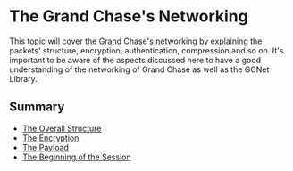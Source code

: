 # **The Grand Chase's Networking**
This topic will cover the Grand Chase's networking by explaining the packets' structure, encryption, authentication, compression and so on. It's important to be aware of the aspects discussed here to have a good understanding of the networking of Grand Chase as well as the GCNet Library.
## Summary
* [The Overall Structure](./The%20Overall%20Structure.md#the-overall-structure)
* [The Encryption](./The%20Encryption.md#the-encryption)
* [The Payload](./The%20Payload.md#the-payload)
* [The Beginning of the Session](./The%20Beginning%20of%20the%20Session.md#the-beginning-of-the-session)
